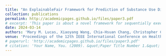 ```yaml
---
title: "An ExplainableFair Framework for Prediction of Substance Use Disorder Treatment Completion"
collection: publications
permalink: http://academicpages.github.io/files/paper3.pdf
# excerpt: 'This paper is about a novel framework for sequentially executing fair model training and providing explanations for enhanced fairness.'
date: 2024-03-14
authors: 'Mary M. Lucas, Xiaoyang Wang, Chia-Hsuan Chang, Christopher C. Yang'
venue: 'Proceedings of the 12th IEEE International Conference on Health Informatics'
# paperurl: 'http://academicpages.github.io/files/paper3.pdf'
# citation: 'Your Name, You. (2009). &quot;Paper Title Number 1.&quot; <i>Journal 1</i>. 1(1).'
---
```


<!-- ExplainableFair, a novel framework proposed for sequentially executing fair model training and providing explanations for enhanced fairness. -->
